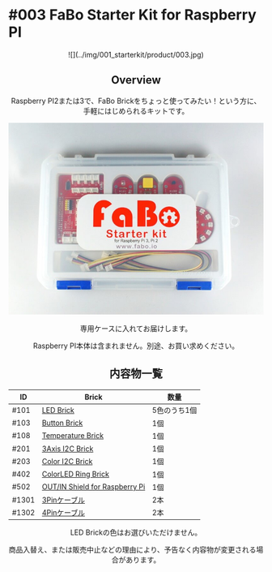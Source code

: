 # #003 FaBo Starter Kit for Raspberry PI

<center>
![](../img/001_starterkit/product/003.jpg)
<!--COLORME-->

## Overview
Raspberry PI2または3で、FaBo Brickをちょっと使ってみたい！という方に、手軽にはじめられるキットです。

![](../img/001_starterkit/docs/003_doc.jpg)

専用ケースに入れてお届けします。

Raspberry PI本体は含まれません。別途、お買い求めください。

## 内容物一覧

|ID|Brick|数量|
|--|--|--|
|#101|[LED Brick](http://fabo.io/101_A.html)|5色のうち1個|
|#103|[Button Brick](http://fabo.io/103.html)|1個|
|#108|[Temperature Brick](http://fabo.io/108.html)|1個|
|#201|[3Axis I2C Brick](http://fabo.io/201.html)|1個|
|#203|[Color I2C Brick](http://fabo.io/203.html)|1個|
|#402|[ColorLED Ring Brick](http://fabo.io/402.html)|1個|
|#502|[OUT/IN Shield for Raspberry Pi](http://fabo.io/502.html)|1個|
|#1301|[3Pinケーブル](http://fabo.io/1301.html)|2本|
|#1302|[4Pinケーブル](http://fabo.io/1302.html)|2本|


LED Brickの色はお選びいただけません。

商品入替え、または販売中止などの理由により、予告なく内容物が変更される場合があります。

